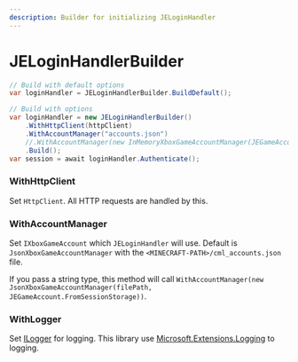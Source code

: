 ```yaml
---
description: Builder for initializing JELoginHandler
---
```


# JELoginHandlerBuilder

```csharp
// Build with default options
var loginHandler = JELoginHandlerBuilder.BuildDefault();
```

```csharp
// Build with options
var loginHandler = new JELoginHandlerBuilder()
    .WithHttpClient(httpClient)
    .WithAccountManager("accounts.json")
    //.WithAccountManager(new InMemoryXboxGameAccountManager(JEGameAccount.FromSessionStorage))
    .Build();
var session = await loginHandler.Authenticate();
```

### WithHttpClient

Set `HttpClient`. All HTTP requests are handled by this.

### WithAccountManager

Set `IXboxGameAccount` which `JELoginHandler` will use. Default is `JsonXboxGameAccountManager` with the `<MINECRAFT-PATH>/cml_accounts.json` file.

If you pass a string type, this method will call `WithAccountManager(new JsonXboxGameAccountManager(filePath, JEGameAccount.FromSessionStorage))`.

### WithLogger

Set [ILogger](https://learn.microsoft.com/en-us/dotnet/api/microsoft.extensions.logging.ilogger?view=dotnet-plat-ext-7.0) for logging. This library use [Microsoft.Extensions.Logging](https://learn.microsoft.com/en-us/dotnet/core/extensions/logging?tabs=command-line) to logging.
